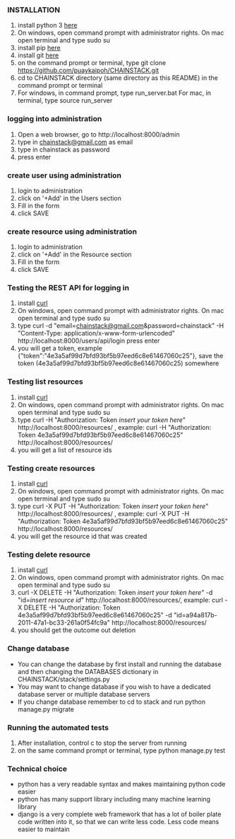 ### INSTALLATION
1. install python 3 [here](https://www.python.org/downloads/release/python-362/)
2. On windows, open command prompt with administrator rights. On mac open terminal and type sudo su
3. install pip [here](https://www.makeuseof.com/tag/install-pip-for-python/)
4. install git [here](https://gist.github.com/derhuerst/1b15ff4652a867391f03)
5. on the command prompt or terminal, type git clone https://github.com/puaykaipoh/CHAINSTACK.git
6. cd to CHAINSTACK directory (same directory as this README) in the command prompt or terminal
7. For windows, in command prompt, type run_server.bat For mac, in terminal, type source run_server

### logging into administration
1. Open a web browser, go to http://localhost:8000/admin
2. type in chainstack@gmail.com as email
3. type in chainstack as password
4. press enter

### create user using administration
1. login to administration
2. click on '+Add' in the Users section
3. Fill in the form
4. click SAVE

### create resource using administration
1. login to administration
2. click on '+Add' in the Resource section
3. Fill in the form
4. click SAVE

### Testing the REST API for logging in
1. install [curl](https://help.ubidots.com/how-to-with-ubidots/learn-how-to-install-run-curl-on-windowsmacosxlinux)
2. On windows, open command prompt with administrator rights. On mac open terminal and type sudo su
3. type curl -d "email=chainstack@gmail.com&password=chainstack" -H "Content-Type: application/x-www-form-urlencoded" http://localhost:8000/users/api/login press enter
4. you will get a token, example {"token":"4e3a5af99d7bfd93bf5b97eed6c8e61467060c25"}, save the token (4e3a5af99d7bfd93bf5b97eed6c8e61467060c25) somewhere

### Testing list resources
1. install [curl](https://help.ubidots.com/how-to-with-ubidots/learn-how-to-install-run-curl-on-windowsmacosxlinux)
2. On windows, open command prompt with administrator rights. On mac open terminal and type sudo su
3. type curl -H "Authorization: Token *insert your token here*" http://localhost:8000/resources/ , example: curl -H "Authorization: Token 4e3a5af99d7bfd93bf5b97eed6c8e61467060c25" http://localhost:8000/resources/
4. you will get a list of resource ids

### Testing create resources
1. install [curl](https://help.ubidots.com/how-to-with-ubidots/learn-how-to-install-run-curl-on-windowsmacosxlinux)
2. On windows, open command prompt with administrator rights. On mac open terminal and type sudo su
3. type curl -X PUT -H "Authorization: Token *insert your token here*" http://localhost:8000/resources/ , example: curl -X PUT -H "Authorization: Token 4e3a5af99d7bfd93bf5b97eed6c8e61467060c25" http://localhost:8000/resources/
4. you will get the resource id that was created

### Testing delete resource
1. install [curl](https://help.ubidots.com/how-to-with-ubidots/learn-how-to-install-run-curl-on-windowsmacosxlinux)
2. On windows, open command prompt with administrator rights. On mac open terminal and type sudo su
3. curl -X DELETE -H "Authorization: Token *insert your token here*" -d "id=*insert resource id*" http://localhost:8000/resources/, example: curl -X DELETE -H "Authorization: Token 4e3a5af99d7bfd93bf5b97eed6c8e61467060c25" -d "id=a94a817b-2011-47a1-bc33-261a0f54fc9a" http://localhost:8000/resources/
4. you should get the outcome out deletion

### Change database
- You can change the database by first install and running the database and then changing the DATABASES dictionary in CHAINSTACK/stack/settings.py
- You may want to change database if you wish to have a dedicated database server or multiple database servers
- If you change database remember to cd to stack and run python manage.py migrate

### Running the automated tests
1. After installation, control c to stop the server from running
2. on the same command prompt or terminal, type python manage.py test

### Technical choice
- python has a very readable syntax and makes maintaining python code easier
- python has many support library including many machine learning library
- django is a very complete web framework that has a lot of boiler plate code written into it, so that we can write less code. Less code means easier to maintain
